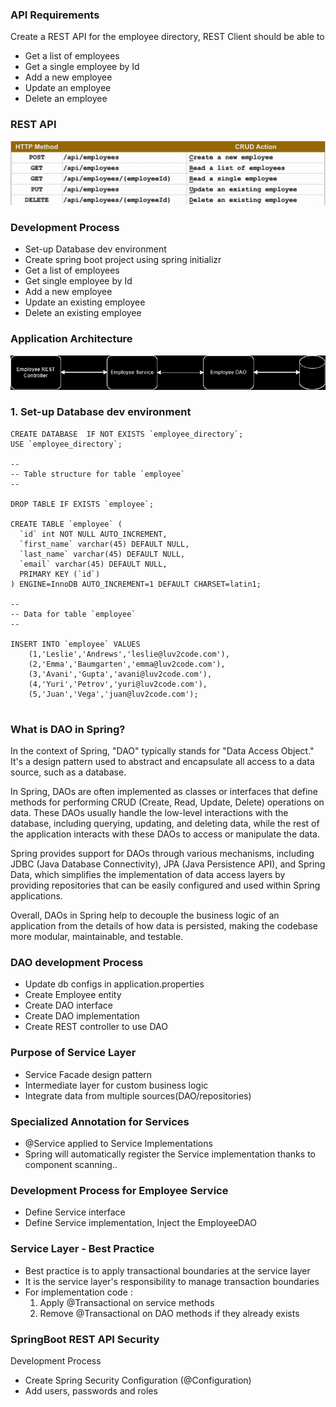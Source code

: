 ### API Requirements

Create a REST API for the employee directory, REST Client should be able to
- Get a list of employees
- Get a single employee by Id
- Add a new employee
- Update an employee
- Delete an employee

### REST API

![img.png](img.png)

### Development Process

- Set-up Database dev environment
- Create spring boot project using spring initializr
- Get a list of employees
- Get single employee by Id
- Add a new employee
- Update an existing employee
- Delete an existing employee

### Application Architecture

![img_1.png](img_1.png)

### 1. Set-up Database dev environment

```mysql
CREATE DATABASE  IF NOT EXISTS `employee_directory`;
USE `employee_directory`;

--
-- Table structure for table `employee`
--

DROP TABLE IF EXISTS `employee`;

CREATE TABLE `employee` (
  `id` int NOT NULL AUTO_INCREMENT,
  `first_name` varchar(45) DEFAULT NULL,
  `last_name` varchar(45) DEFAULT NULL,
  `email` varchar(45) DEFAULT NULL,
  PRIMARY KEY (`id`)
) ENGINE=InnoDB AUTO_INCREMENT=1 DEFAULT CHARSET=latin1;

--
-- Data for table `employee`
--

INSERT INTO `employee` VALUES 
	(1,'Leslie','Andrews','leslie@luv2code.com'),
	(2,'Emma','Baumgarten','emma@luv2code.com'),
	(3,'Avani','Gupta','avani@luv2code.com'),
	(4,'Yuri','Petrov','yuri@luv2code.com'),
	(5,'Juan','Vega','juan@luv2code.com');


```

### What is DAO in Spring?


In the context of Spring, "DAO" typically stands for "Data Access Object." It's a design pattern used to abstract and encapsulate all access to a data source, such as a database.

In Spring, DAOs are often implemented as classes or interfaces that define methods for performing CRUD (Create, Read, Update, Delete) operations on data. These DAOs usually handle the low-level interactions with the database, including querying, updating, and deleting data, while the rest of the application interacts with these DAOs to access or manipulate the data.

Spring provides support for DAOs through various mechanisms, including JDBC (Java Database Connectivity), JPA (Java Persistence API), and Spring Data, which simplifies the implementation of data access layers by providing repositories that can be easily configured and used within Spring applications.

Overall, DAOs in Spring help to decouple the business logic of an application from the details of how data is persisted, making the codebase more modular, maintainable, and testable.


### DAO development Process

- Update db configs in application.properties
- Create Employee entity
- Create DAO interface
- Create DAO implementation
- Create REST controller to use DAO

### Purpose of Service Layer

- Service Facade design pattern
- Intermediate layer for custom business logic
- Integrate data from multiple sources(DAO/repositories)

### Specialized Annotation for Services

- @Service applied to Service Implementations
- Spring will automatically register the Service implementation thanks to component scanning..

### Development Process for Employee Service

- Define Service interface
- Define Service implementation, Inject the EmployeeDAO

### Service Layer - Best Practice

- Best practice is to apply transactional boundaries at the service layer
- It is the service layer's responsibility to manage transaction boundaries
- For implementation code : 
    1. Apply @Transactional on service methods
  2. Remove @Transactional on DAO methods if they already exists


### SpringBoot REST API Security 

Development Process
- Create Spring Security Configuration (@Configuration)
- Add users, passwords and roles

